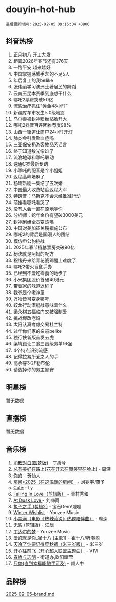 # douyin-hot-hub

`最后更新时间：2025-02-05 09:16:04 +0800`

## 抖音热榜

1. 正月初八 开工大发
1. 距离2026年春节还有376天
1. 一路平安 越来越好
1. 中国掌握荡蟹手艺的不足5人
1. 年后复工的我belike
1. 张伟丽学习澳洲土著居民的舞蹈
1. 云南玉昆本赛季到底想干什么
1. 哪吒2票房突破50亿
1. 流感治疗抓住“黄金48小时”
1. 新疆库车市发生5.0级地震
1. 乌尔善被封神粉丝贴脸开大
1. 哪吒2抖音百评团推荐度98%
1. 山西一街道让商户24小时开灯
1. 肺炎会引发败血症吗
1. 三亚保安扔游客物品系谣言
1. 终于知道敖光像谁了
1. 流浪地球和哪吒联动
1. 速通C罗最新专访
1. 小哪吒的配音是个小姐姐
1. 返程高峰堵麻了
1. 杨颖新剧一集结了五次婚
1. 中国最大收费站迎返程大军
1. 特朗普：马斯克不会未经批准行动
1. 萌娃看哪吒看哭了
1. 没有人会一直在原地等你
1. 分析师：蛇年金价有望破3000美元
1. 封神剧组全员变烫嘴
1. 中国对美加征关税措施公布
1. 哪吒2的背后是国漫人的团结
1. 模仿申公豹挑战
1. 2025年春节档总票房突破90亿
1. 秘诀就是阿妈的配方
1. 祝绪丹来给青花瓷踢腿上难度了
1. 哪吒2带火盲盒手办
1. 已经到不爱吃零食的地步了
1. 小米集团股价首破40港元
1. 带着家的味道返程了
1. 我爷是个老神童
1. 万物皆可变身哪吒
1. 蛟龙行动潜艇战意味着什么
1. 梁永棋五福临门又被强制爱
1. 挑战爆改老妈
1. 太阳认真考虑交易杜兰特
1. 过年你们家的亲戚belike
1. 独行侠新版首发五虎
1. 梁靖崑让二追三晋级男单16强
1. 4个特点识别流感
1. 记得拉紧所爱之人的手
1. 高承睿3:2F勒布伦
1. 请选择你的男主颜安

## 明星榜

暂无数据

## 直播榜

暂无数据

## 音乐榜

1. [消散对白(圆梦版)](https://sf5-hl-cdn-tos.douyinstatic.com/obj/tos-cn-ve-2774/og4jB5I5IizzoZVAAAzWgBMAsMDWoArfwBOiFs) - 丁禹兮
1. [总有美好在路上(花在开云在飘笑容在脸上)](https://sf5-hl-cdn-tos.douyinstatic.com/obj/tos-cn-ve-2774/oU5u7NwtfBIvaNhoQBszOvAlRiAoiWAVVyBMq4) - 周深
1. [你的](https://sf5-hl-cdn-tos.douyinstatic.com/obj/tos-cn-ve-2774/oYuIeKf42jB7sEV6B2upMdpYAgfrQWj0FeRegh) - 贺仙人
1. [房间•2025（在这温暖的房间）](https://sf6-cdn-tos.douyinstatic.com/obj/tos-cn-ve-2774/oMzJcnT8BgIetASeBfwfEeBQVNfACiCifhfZP7g) - 刘兆宇/覆予
1. [Cute](https://sf5-hl-cdn-tos.douyinstatic.com/obj/tos-cn-ve-2774/o4IbIzHWKAAB4wsS5qMBRiiAlEBGTpQRNfFvuo) - Ly
1. [Falling In Love（剪辑版）](https://sf5-hl-cdn-tos.douyinstatic.com/obj/tos-cn-ve-2774/o8ajpA8zzgBPahbBIO8AcKGBLJezFCRd1wfP9f) - 青村秀和
1. [ At Dusk  Love ](https://sf5-hl-cdn-tos.douyinstatic.com/obj/tos-cn-ve-2774/o8CrpCf5CaYgI4ZrtQgMQAFEfuGqNnRSDQAPBc) - 刘嗨雨
1. [执子之手 (剪辑2)](https://sf5-hl-cdn-tos.douyinstatic.com/obj/tos-cn-ve-2774/oUoZLQjCc31XzqsBnBQUNgeKtYPBcgbFDwtfcu) - 宝石Gem\哩哩
1. [Winter Wishlist](https://sf5-hl-cdn-tos.douyinstatic.com/obj/tos-cn-ve-2774/oIIgUOeamCFCVAzxN6MFRLIBlLGpUqQxeeHrLE) - Youzee Music
1. [小美满（电影《热辣滚烫》热辣陪伴曲）](https://sf5-hl-cdn-tos.douyinstatic.com/obj/tos-cn-ve-2774/o0GAn2lSgfZIDUgtevCGDQYnFg4CwnrBaxbTZL) - 周深
1. [无感 (剪辑版)](https://sf5-hl-cdn-tos.douyinstatic.com/obj/tos-cn-ve-2774/o0eIsUzJBDlQaQFC5OFlgbMEZC1TFYBftOBn6p) - 江辰
1. [丁达尔的梦](https://sf5-hl-cdn-tos.douyinstatic.com/obj/tos-cn-ve-2774/oMU3WirUZBVQkAC9ccG5P2IQirziZM2RTInUY) - Youzee Music
1. [爱的就是你_崔十八 (主歌1)](https://sf5-hl-cdn-tos.douyinstatic.com/obj/tos-cn-ve-2774/oI5BO5DhFZ6UTcNCnZaOCBLtZ7WIMQGfgnXf5E) - 崔十八/听潮阁
1. [天冷了你要记得穿秋裤（米三岁版）](https://sf5-hl-cdn-tos.douyinstatic.com/obj/tos-cn-ve-2774/oQlIwVIDWiZ6BQilAorS7MA0AgCkQDvcZAdm1) - 米三岁
1. [开心往前飞（开心超人联盟主题曲）](https://sf5-hl-cdn-tos.douyinstatic.com/obj/tos-cn-ve-2774/9d8fb7c82cf1421fb93a9fe925275e0a) - VIVI
1. [春娇与志明](https://sf5-hl-cdn-tos.douyinstatic.com/obj/tos-cn-ve-2774/e530d8fceb7044b39707d7f9ff54add1) - 街道办,欧阳耀莹
1. [只你(直到幸福能触手可及)](https://sf5-hl-cdn-tos.douyinstatic.com/obj/tos-cn-ve-2774/o0lBkRDzFTeaVSUz3ZZSCBVtZ5DIMQGfgmEAuE) - 颜人中

## 品牌榜

[2025-02-05-brand.md](2025-02-05-brand.md)
